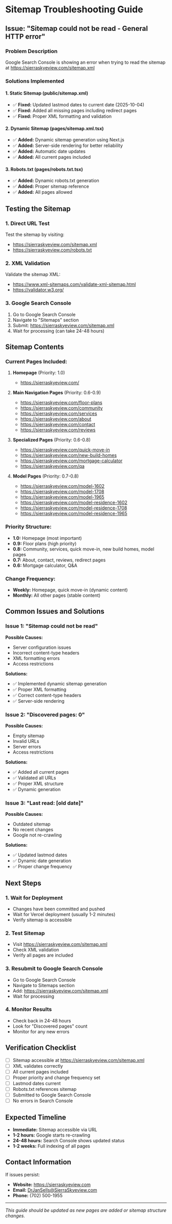 # Sitemap Troubleshooting Guide

## Issue: "Sitemap could not be read - General HTTP error"

### Problem Description
Google Search Console is showing an error when trying to read the sitemap at https://sierraskyeview.com/sitemap.xml

### Solutions Implemented

#### 1. Static Sitemap (public/sitemap.xml)
- ✅ **Fixed:** Updated lastmod dates to current date (2025-10-04)
- ✅ **Fixed:** Added all missing pages including redirect pages
- ✅ **Fixed:** Proper XML formatting and validation

#### 2. Dynamic Sitemap (pages/sitemap.xml.tsx)
- ✅ **Added:** Dynamic sitemap generation using Next.js
- ✅ **Added:** Server-side rendering for better reliability
- ✅ **Added:** Automatic date updates
- ✅ **Added:** All current pages included

#### 3. Robots.txt (pages/robots.txt.tsx)
- ✅ **Added:** Dynamic robots.txt generation
- ✅ **Added:** Proper sitemap reference
- ✅ **Added:** All pages allowed

## Testing the Sitemap

### 1. Direct URL Test
Test the sitemap by visiting:
- https://sierraskyeview.com/sitemap.xml
- https://sierraskyeview.com/robots.txt

### 2. XML Validation
Validate the sitemap XML:
- https://www.xml-sitemaps.com/validate-xml-sitemap.html
- https://validator.w3.org/

### 3. Google Search Console
1. Go to Google Search Console
2. Navigate to "Sitemaps" section
3. Submit: https://sierraskyeview.com/sitemap.xml
4. Wait for processing (can take 24-48 hours)

## Sitemap Contents

### Current Pages Included:
1. **Homepage** (Priority: 1.0)
   - https://sierraskyeview.com/

2. **Main Navigation Pages** (Priority: 0.6-0.9)
   - https://sierraskyeview.com/floor-plans
   - https://sierraskyeview.com/community
   - https://sierraskyeview.com/services
   - https://sierraskyeview.com/about
   - https://sierraskyeview.com/contact
   - https://sierraskyeview.com/reviews

3. **Specialized Pages** (Priority: 0.6-0.8)
   - https://sierraskyeview.com/quick-move-in
   - https://sierraskyeview.com/new-build-homes
   - https://sierraskyeview.com/mortgage-calculator
   - https://sierraskyeview.com/qa

4. **Model Pages** (Priority: 0.7-0.8)
   - https://sierraskyeview.com/model-1602
   - https://sierraskyeview.com/model-1708
   - https://sierraskyeview.com/model-1965
   - https://sierraskyeview.com/model-residence-1602
   - https://sierraskyeview.com/model-residence-1708
   - https://sierraskyeview.com/model-residence-1965

### Priority Structure:
- **1.0:** Homepage (most important)
- **0.9:** Floor plans (high priority)
- **0.8:** Community, services, quick move-in, new build homes, model pages
- **0.7:** About, contact, reviews, redirect pages
- **0.6:** Mortgage calculator, Q&A

### Change Frequency:
- **Weekly:** Homepage, quick move-in (dynamic content)
- **Monthly:** All other pages (stable content)

## Common Issues and Solutions

### Issue 1: "Sitemap could not be read"
**Possible Causes:**
- Server configuration issues
- Incorrect content-type headers
- XML formatting errors
- Access restrictions

**Solutions:**
- ✅ Implemented dynamic sitemap generation
- ✅ Proper XML formatting
- ✅ Correct content-type headers
- ✅ Server-side rendering

### Issue 2: "Discovered pages: 0"
**Possible Causes:**
- Empty sitemap
- Invalid URLs
- Server errors
- Access restrictions

**Solutions:**
- ✅ Added all current pages
- ✅ Validated all URLs
- ✅ Proper XML structure
- ✅ Dynamic generation

### Issue 3: "Last read: [old date]"
**Possible Causes:**
- Outdated sitemap
- No recent changes
- Google not re-crawling

**Solutions:**
- ✅ Updated lastmod dates
- ✅ Dynamic date generation
- ✅ Proper change frequency

## Next Steps

### 1. Wait for Deployment
- Changes have been committed and pushed
- Wait for Vercel deployment (usually 1-2 minutes)
- Verify sitemap is accessible

### 2. Test Sitemap
- Visit https://sierraskyeview.com/sitemap.xml
- Check XML validation
- Verify all pages are included

### 3. Resubmit to Google Search Console
- Go to Google Search Console
- Navigate to Sitemaps section
- Add: https://sierraskyeview.com/sitemap.xml
- Wait for processing

### 4. Monitor Results
- Check back in 24-48 hours
- Look for "Discovered pages" count
- Monitor for any new errors

## Verification Checklist

- [ ] Sitemap accessible at https://sierraskyeview.com/sitemap.xml
- [ ] XML validates correctly
- [ ] All current pages included
- [ ] Proper priority and change frequency set
- [ ] Lastmod dates current
- [ ] Robots.txt references sitemap
- [ ] Submitted to Google Search Console
- [ ] No errors in Search Console

## Expected Timeline

- **Immediate:** Sitemap accessible via URL
- **1-2 hours:** Google starts re-crawling
- **24-48 hours:** Search Console shows updated status
- **1-2 weeks:** Full indexing of all pages

## Contact Information

If issues persist:
- **Website:** https://sierraskyeview.com
- **Email:** DrJanSells@SierraSkyeview.com
- **Phone:** (702) 500-1955

---

*This guide should be updated as new pages are added or sitemap structure changes.*
